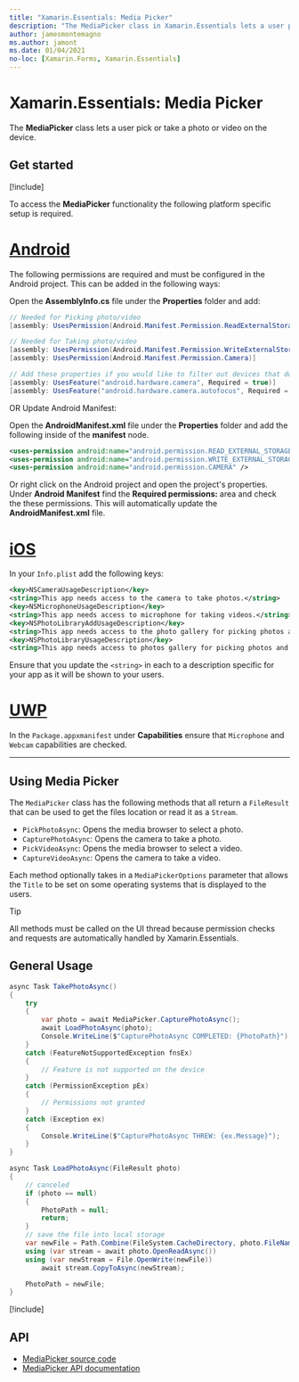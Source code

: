 ```yaml
---
title: "Xamarin.Essentials: Media Picker"
description: "The MediaPicker class in Xamarin.Essentials lets a user pick or take a photo or video on the device."
author: jamesmontemagno
ms.author: jamont
ms.date: 01/04/2021
no-loc: [Xamarin.Forms, Xamarin.Essentials]
---
```


# Xamarin.Essentials: Media Picker

The **MediaPicker** class lets a user pick or take a photo or video on the device.

## Get started

[!include[](~/essentials/includes/get-started.md)]

To access the **MediaPicker** functionality the following platform specific setup is required.

# [Android](#tab/android)

The following permissions are required and must be configured in the Android project. This can be added in the following ways:

Open the **AssemblyInfo.cs** file under the **Properties** folder and add:

```csharp
// Needed for Picking photo/video
[assembly: UsesPermission(Android.Manifest.Permission.ReadExternalStorage)]

// Needed for Taking photo/video
[assembly: UsesPermission(Android.Manifest.Permission.WriteExternalStorage)]
[assembly: UsesPermission(Android.Manifest.Permission.Camera)]

// Add these properties if you would like to filter out devices that do not have cameras, or set to false to make them optional
[assembly: UsesFeature("android.hardware.camera", Required = true)]
[assembly: UsesFeature("android.hardware.camera.autofocus", Required = true)]
```

OR Update Android Manifest:

Open the **AndroidManifest.xml** file under the **Properties** folder and add the following inside of the **manifest** node.

```xml
<uses-permission android:name="android.permission.READ_EXTERNAL_STORAGE" />
<uses-permission android:name="android.permission.WRITE_EXTERNAL_STORAGE" />
<uses-permission android:name="android.permission.CAMERA" />
```

Or right click on the Android project and open the project's properties. Under **Android Manifest** find the **Required permissions:** area and check the these permissions. This will automatically update the **AndroidManifest.xml** file.

# [iOS](#tab/ios)

In your `Info.plist` add the following keys:

```xml
<key>NSCameraUsageDescription</key>
<string>This app needs access to the camera to take photos.</string>
<key>NSMicrophoneUsageDescription</key>
<string>This app needs access to microphone for taking videos.</string>
<key>NSPhotoLibraryAddUsageDescription</key>
<string>This app needs access to the photo gallery for picking photos and videos.</string>
<key>NSPhotoLibraryUsageDescription</key>
<string>This app needs access to photos gallery for picking photos and videos.</string>
```

Ensure that you update the `<string>` in each to a description specific for your app as it will be shown to your users.

# [UWP](#tab/uwp)

In the `Package.appxmanifest` under **Capabilities** ensure that `Microphone` and `Webcam` capabilities are checked.

-----

## Using Media Picker

The `MediaPicker` class has the following methods that all return a `FileResult` that can be used to get the files location or read it as a `Stream`.

* `PickPhotoAsync`: Opens the media browser to select a photo.
* `CapturePhotoAsync`: Opens the camera to take a photo.
* `PickVideoAsync`: Opens the media browser to select a video.
* `CaptureVideoAsync`: Opens the camera to take a video.

Each method optionally takes in a `MediaPickerOptions` parameter that allows the `Title` to be set on some operating systems that is displayed to the users.

> [!TIP]
> All methods must be called on the UI thread because permission checks and requests are automatically handled by Xamarin.Essentials.

## General Usage

```csharp
async Task TakePhotoAsync()
{
    try
    {
        var photo = await MediaPicker.CapturePhotoAsync();
        await LoadPhotoAsync(photo);
        Console.WriteLine($"CapturePhotoAsync COMPLETED: {PhotoPath}");
    }
    catch (FeatureNotSupportedException fnsEx)
    {
        // Feature is not supported on the device
    }
    catch (PermissionException pEx)
    {
        // Permissions not granted
    }
    catch (Exception ex)
    {
        Console.WriteLine($"CapturePhotoAsync THREW: {ex.Message}");
    }
}

async Task LoadPhotoAsync(FileResult photo)
{
    // canceled
    if (photo == null)
    {
        PhotoPath = null;
        return;
    }
    // save the file into local storage
    var newFile = Path.Combine(FileSystem.CacheDirectory, photo.FileName);
    using (var stream = await photo.OpenReadAsync())
    using (var newStream = File.OpenWrite(newFile))
        await stream.CopyToAsync(newStream);

    PhotoPath = newFile;
}
```
[!include[](~/essentials/includes/tip-file-result.md)]

## API

- [MediaPicker source code](https://github.com/xamarin/Essentials/tree/main/Xamarin.Essentials/MediaPicker)
- [MediaPicker API documentation](xref:Xamarin.Essentials.MediaPicker)
